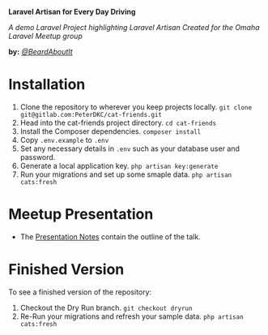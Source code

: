 **Laravel Artisan for Every Day Driving**

*A demo Laravel Project highlighting Laravel Artisan*
*Created for the Omaha Laravel Meetup group*

**by:** *[@BeardAboutIt](https://twitter.com/BeardAboutIt)*

<a name="installation"></a>
# Installation

1. Clone the repository to wherever you keep projects locally.
`git clone git@gitlab.com:PeterDKC/cat-friends.git`
1. Head into the cat-friends project directory.
`cd cat-friends`
1. Install the Composer dependencies.
`composer install`
1. Copy `.env.example` to `.env`
1. Set any necessary details in `.env` such as your database user and password.
1. Generate a local application key.
`php artisan key:generate`
1. Run your migrations and set up some smaple data.
`php artisan cats:fresh`

<a name="meetup-presentation"></a>
# Meetup Presentation

- The [Presentation Notes](PRESENTATION.md) contain the outline of the talk.

<a name="finished-version"></a>
# Finished Version

To see a finished version of the repository:

1. Checkout the Dry Run branch.
`git checkout dryrun`
2. Re-Run your migrations and refresh your sample data.
`php artisan cats:fresh`
